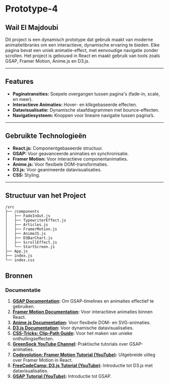 # Prototype-4
## Wail El Majdoubi

Dit project is een dynamisch prototype dat gebruik maakt van moderne animatielibraries om een interactieve, dynamische ervaring te bieden. Elke pagina bevat een uniek animatie-effect, met eenvoudige navigatie zonder scrollen. Het project is gebouwd in React en maakt gebruik van tools zoals GSAP, Framer Motion, Anime.js en D3.js.

---

## Features

- **Paginatransities:** Soepele overgangen tussen pagina's (fade-in, scale, en meer).
- **Interactieve Animaties:** Hover- en klikgebaseerde effecten.
- **Datavisualisatie:** Dynamische staafdiagrammen met bounce-effecten.
- **Navigatiesysteem:** Knoppen voor lineaire navigatie tussen pagina’s.

---

## Gebruikte Technologieën

- **React.js:** Componentgebaseerde structuur.
- **GSAP:** Voor geavanceerde animaties en synchronisatie.
- **Framer Motion:** Voor interactieve componentanimaties.
- **Anime.js:** Voor flexibele DOM-transformaties.
- **D3.js:** Voor geanimeerde datavisualisaties.
- **CSS:** Styling.

---

## Structuur van het Project

```
/src
├── /components
│   ├── FadeInOut.js
│   ├── TypewriterEffect.js
│   ├── Articles.js
│   ├── FramerMotion.js
│   ├── AnimeJS.js
│   ├── D3BarChart.js
│   ├── ScrollEffect.js
│   └── StartScreen.js
├── App.js
├── index.js
└── index.css
```


## Bronnen

### Documentatie

1. **[GSAP Documentation](https://greensock.com/docs/):** Om GSAP-timelines en animaties effectief te gebruiken.
2. **[Framer Motion Documentation](https://www.framer.com/motion/):** Voor interactieve animaties binnen React.
3. **[Anime.js Documentation](https://animejs.com/documentation/):** Voor flexibele DOM- en SVG-animaties.
4. **[D3.js Documentation](https://d3js.org/):** Voor dynamische datavisualisaties.
5. **[CSS-Tricks: Clip-Path Guide](https://css-tricks.com/almanac/properties/c/clip-path/):** Voor het maken van unieke onthullingseffecten.
6. **[GreenSock YouTube Channel](https://www.youtube.com/@GreenSockLearning):** Praktische tutorials over GSAP-animaties.
7. **[Codevolution: Framer Motion Tutorial (YouTube)](https://www.youtube.com/watch?v=V1t7_z5Vr2g):** Uitgebreide uitleg over Framer Motion in React.
8. **[FreeCodeCamp: D3.js Tutorial (YouTube)](https://www.youtube.com/watch?v=_8V5o2UHG0E):** Introductie tot D3.js met datavisualisaties.
9. **[GSAP Tutorial (YouTube)](https://www.youtube.com/watch?v=9C03V1dXxOU&list=PLbtI3_MArDOnIIJxB6xFtpnhM0wTwz0x6&ab_channel=SheryiansCodingSchool):** Introductie tot GSAP.
